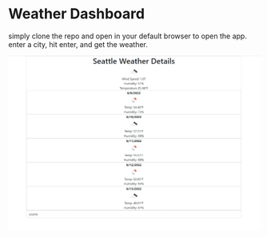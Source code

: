 # Weather Dashboard

simply clone the repo and open in your default browser to open the app. enter a city, hit enter, and get the weather.

![pic of web app](./assets/readmepic.jpg)